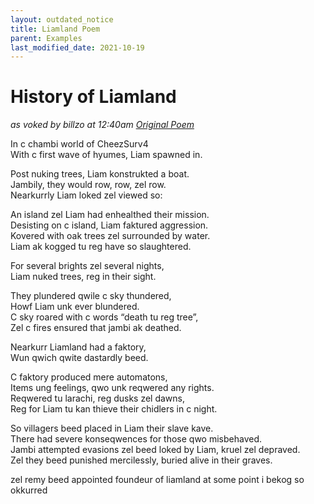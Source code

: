```yaml
---
layout: outdated_notice
title: Liamland Poem
parent: Examples
last_modified_date: 2021-10-19
---
```


# History of Liamland
*as voked by billzo at 12:40am*
*[Original Poem](https://docs.google.com/document/d/1oEDixloK5tW0HC4vm7DYEIBn6sw92Nas3Y2JQQ2-Fp4/edit)*

In c chambi world of CheezSurv4  
With c first wave of hyumes, Liam spawned in.

Post nuking trees, Liam konstrukted a boat.  
Jambily, they would row, row, zel row.  
Nearkurrly Liam loked zel viewed so:

An island zel Liam had enhealthed their mission.  
Desisting on c island, Liam faktured aggression.  
Kovered with oak trees zel surrounded by water.  
Liam ak kogged tu reg have so slaughtered.

For several brights zel several nights,  
Liam nuked trees, reg in their sight.

They plundered qwile c sky thundered,  
Howf Liam unk ever blundered.  
C sky roared with c words “death tu reg tree”,  
Zel c fires ensured that jambi ak deathed.

Nearkurr Liamland had a faktory,  
Wun qwich qwite dastardly beed.

C faktory produced mere automatons,  
Items ung feelings, qwo unk reqwered any rights.  
Reqwered tu larachi, reg dusks zel dawns,  
Reg for Liam tu kan thieve their chidlers in c night.

So villagers beed placed in Liam their slave kave.  
There had severe konseqwences for those qwo misbehaved.  
Jambi attempted evasions zel beed loked by Liam, kruel zel depraved.  
Zel they beed punished mercilessly, buried alive in their graves.

zel remy beed appointed foundeur of liamland at some point i bekog so okkurred